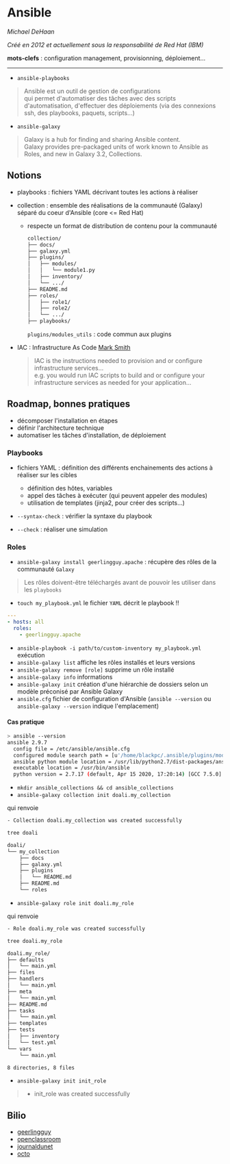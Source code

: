 # Ansible
_Michael DeHaan_ 

_Créé en 2012 et actuellement sous la responsabilité de Red Hat (IBM)_

**mots-clefs** : configuration management, provisionning, déploiement...

---

- `ansible-playbooks`

> Ansible est un outil de gestion de configurations \
> qui permet d'automatiser des tâches avec des scripts d'automatisation,
> d'effectuer des déploiements (via des connexions ssh, des playbooks, paquets, scripts...)

- `ansible-galaxy`

> Galaxy is a hub for finding and sharing Ansible content. \
> Galaxy provides pre-packaged units of work known to Ansible as Roles, and new in Galaxy 3.2, Collections.

## Notions

- playbooks : fichiers YAML décrivant toutes les actions à réaliser
- collection : ensemble des réalisations de la communauté (Galaxy) séparé du coeur d'Ansible (core <= Red Hat)
    - respecte un format de distribution de contenu pour la communauté
        ```bash
        collection/
        ├── docs/
        ├── galaxy.yml
        ├── plugins/
        │   ├── modules/
        │   │   └── module1.py
        │   ├── inventory/
        │   └── .../
        ├── README.md
        ├── roles/
        │   ├── role1/
        │   ├── role2/
        │   └── .../
        ├── playbooks/
        ```
        `plugins/modules_utils` : code commun aux plugins


- IAC : Infrastructure As Code [Mark Smith](https://www.quora.com/What-is-the-difference-between-IaaS-and-IAC)

    > IAC is the instructions needed to provision and or configure infrastructure services... \
    > e.g. you would run IAC scripts to build and or configure your infrastructure services as needed for your application...

## Roadmap, bonnes pratiques

- décomposer l'installation en étapes
- définir l'architecture technique 
- automatiser les tâches d'installation, de déploiement

### Playbooks

- fichiers YAML : définition des différents enchainements des actions à réaliser sur les cibles
    - définition des hôtes, variables
    - appel des tâches à exécuter (qui peuvent appeler des modules)
    - utilisation de templates (jinja2, pour créer des scripts...)

- `--syntax-check` : vérifier la syntaxe du playbook
- `--check` : réaliser une simulation

### Roles

- `ansible-galaxy install geerlingguy.apache` : récupère des rôles de la communauté `Galaxy`

> Les rôles doivent-être téléchargés avant de pouvoir les utiliser dans les `playbooks`

- `touch my_playbook.yml` le fichier `YAML` décrit le playbook !!

```yaml
---
- hosts: all
  roles:
    - geerlingguy.apache
```

- `ansible-playbook -i path/to/custom-inventory my_playbook.yml` exécution 
- `ansible-galaxy list` affiche les rôles installés et leurs versions
- `ansible-galaxy remove [role]` supprime un rôle installé
- `ansible-galaxy info` informations
- `ansible-galaxy init` création d'une hiérarchie de dossiers selon un modèle préconisé par Ansible Galaxy
- `ansible.cfg` fichier de configuration d'Ansible (`ansible --version` ou `ansible-galaxy --version` indique l'emplacement)

#### Cas pratique

```bash
> ansible --version
ansible 2.9.7
  config file = /etc/ansible/ansible.cfg
  configured module search path = [u'/home/blackpc/.ansible/plugins/modules', u'/usr/share/ansible/plugins/modules']
  ansible python module location = /usr/lib/python2.7/dist-packages/ansible
  executable location = /usr/bin/ansible
  python version = 2.7.17 (default, Apr 15 2020, 17:20:14) [GCC 7.5.0]
```

- `mkdir ansible_collections && cd ansible_collections`
- `ansible-galaxy collection init doali.my_collection`

qui renvoie

```bash
- Collection doali.my_collection was created successfully
```

```bash
tree doali
```

```bash
doali/
└── my_collection
    ├── docs
    ├── galaxy.yml
    ├── plugins
    │   └── README.md
    ├── README.md
    └── roles
```

- `ansible-galaxy role init doali.my_role`

qui renvoie

```bash
- Role doali.my_role was created successfully
```

```bash
tree doali.my_role
```

```bash
doali.my_role/
├── defaults
│   └── main.yml
├── files
├── handlers
│   └── main.yml
├── meta
│   └── main.yml
├── README.md
├── tasks
│   └── main.yml
├── templates
├── tests
│   ├── inventory
│   └── test.yml
└── vars
    └── main.yml

8 directories, 8 files
```


- `ansible-galaxy init init_role`

> - init_role was created successfully

## Bilio

- [geerlingguy](https://galaxy.ansible.com/geerlingguy)
- [openclassroom](https://openclassrooms.com/fr/courses/2035796-utilisez-ansible-pour-automatiser-vos-taches-de-configuration)
- [journaldunet](https://www.journaldunet.fr/web-tech/guide-de-l-entreprise-collaborative/1443876-ansible-outil-star-de-la-gestion-des-configurations-open-source-gratuit/)
- [octo](https://blog.octo.com/introduction-aux-ansible-content-collections/)
